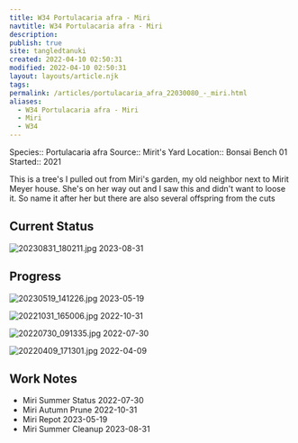 ```yaml
---
title: W34 Portulacaria afra - Miri
navtitle: W34 Portulacaria afra - Miri
description: 
publish: true
site: tangledtanuki
created: 2022-04-10 02:50:31
modified: 2022-04-10 02:50:31
layout: layouts/article.njk
tags: 
permalink: /articles/portulacaria_afra_22030080_-_miri.html
aliases:
  - W34 Portulacaria afra - Miri
  - Miri
  - W34
---
```


Species:: Portulacaria afra
Source:: Mirit's Yard
Location:: Bonsai Bench 01
Started:: 2021

This is a tree's I pulled out from Miri's garden, my old neighbor next to Mirit Meyer house. She's on her way out and I saw this and didn't want to loose it. So name it after her but there are also several offspring from the cuts

## Current Status

![20230831_180211.jpg](/img/20230831_180211.jpg)
2023-08-31

## Progress

![20230519_141226.jpg](/img/20230519_141226.jpg)
2023-05-19

![20221031_165006.jpg](/img/20221031_165006.jpg)
2022-10-31

![20220730_091335.jpg](/img/20220730_091335.jpg)
2022-07-30

![20220409_171301.jpg](/img/20220409_171301.jpg)
2022-04-09

## Work Notes

- Miri Summer Status 2022-07-30
- Miri Autumn Prune 2022-10-31
- Miri Repot 2023-05-19
- Miri Summer Cleanup 2023-08-31
